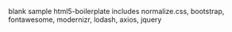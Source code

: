 blank sample html5-boilerplate
includes normalize.css, bootstrap, fontawesome, modernizr, lodash, axios, jquery
